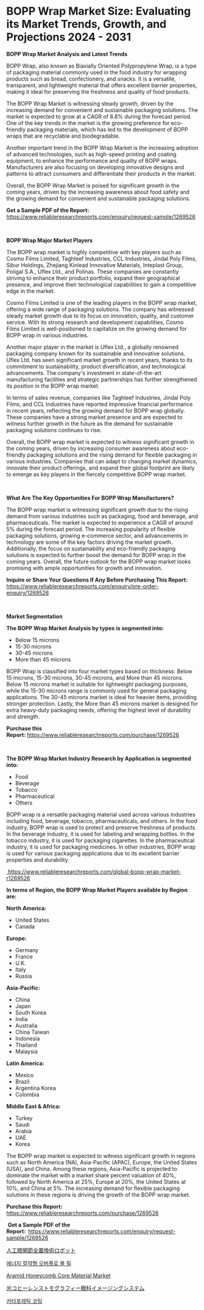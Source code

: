 <p><h1>BOPP Wrap Market Size: Evaluating its Market Trends, Growth, and Projections 2024 - 2031</h1></p><p><strong>BOPP Wrap Market Analysis and Latest Trends</strong></p>
<p><p>BOPP Wrap, also known as Biaxially Oriented Polypropylene Wrap, is a type of packaging material commonly used in the food industry for wrapping products such as bread, confectionery, and snacks. It is a versatile, transparent, and lightweight material that offers excellent barrier properties, making it ideal for preserving the freshness and quality of food products.</p><p>The BOPP Wrap Market is witnessing steady growth, driven by the increasing demand for convenient and sustainable packaging solutions. The market is expected to grow at a CAGR of 8.8% during the forecast period. One of the key trends in the market is the growing preference for eco-friendly packaging materials, which has led to the development of BOPP wraps that are recyclable and biodegradable.</p><p>Another important trend in the BOPP Wrap Market is the increasing adoption of advanced technologies, such as high-speed printing and coating equipment, to enhance the performance and quality of BOPP wraps. Manufacturers are also focusing on developing innovative designs and patterns to attract consumers and differentiate their products in the market.</p><p>Overall, the BOPP Wrap Market is poised for significant growth in the coming years, driven by the increasing awareness about food safety and the growing demand for convenient and sustainable packaging solutions.</p></p>
<p><strong>Get a Sample PDF of the Report:&nbsp;</strong> <a href="https://www.reliableresearchreports.com/enquiry/request-sample/1269526">https://www.reliableresearchreports.com/enquiry/request-sample/1269526</a></p>
<p>&nbsp;</p>
<p><strong>BOPP Wrap Major Market Players</strong></p>
<p><p>The BOPP wrap market is highly competitive with key players such as Cosmo Films Limited, Taghleef Industries, CCL Industries, Jindal Poly Films, Sibur Holdings, Zhejiang Kinlead Innovative Materials, Inteplast Group, Poligal S.A., Uflex Ltd., and Polinas. These companies are constantly striving to enhance their product portfolio, expand their geographical presence, and improve their technological capabilities to gain a competitive edge in the market.</p><p>Cosmo Films Limited is one of the leading players in the BOPP wrap market, offering a wide range of packaging solutions. The company has witnessed steady market growth due to its focus on innovation, quality, and customer service. With its strong research and development capabilities, Cosmo Films Limited is well-positioned to capitalize on the growing demand for BOPP wrap in various industries.</p><p>Another major player in the market is Uflex Ltd., a globally renowned packaging company known for its sustainable and innovative solutions. Uflex Ltd. has seen significant market growth in recent years, thanks to its commitment to sustainability, product diversification, and technological advancements. The company's investment in state-of-the-art manufacturing facilities and strategic partnerships has further strengthened its position in the BOPP wrap market.</p><p>In terms of sales revenue, companies like Taghleef Industries, Jindal Poly Films, and CCL Industries have reported impressive financial performance in recent years, reflecting the growing demand for BOPP wrap globally. These companies have a strong market presence and are expected to witness further growth in the future as the demand for sustainable packaging solutions continues to rise.</p><p>Overall, the BOPP wrap market is expected to witness significant growth in the coming years, driven by increasing consumer awareness about eco-friendly packaging solutions and the rising demand for flexible packaging in various industries. Companies that can adapt to changing market dynamics, innovate their product offerings, and expand their global footprint are likely to emerge as key players in the fiercely competitive BOPP wrap market.</p></p>
<p>&nbsp;</p>
<p><strong>What Are The Key Opportunities For BOPP Wrap Manufacturers?</strong></p>
<p><p>The BOPP wrap market is witnessing significant growth due to the rising demand from various industries such as packaging, food and beverage, and pharmaceuticals. The market is expected to experience a CAGR of around 5% during the forecast period. The increasing popularity of flexible packaging solutions, growing e-commerce sector, and advancements in technology are some of the key factors driving the market growth. Additionally, the focus on sustainability and eco-friendly packaging solutions is expected to further boost the demand for BOPP wrap in the coming years. Overall, the future outlook for the BOPP wrap market looks promising with ample opportunities for growth and innovation.</p></p>
<p><strong>Inquire or Share Your Questions If Any Before Purchasing This Report:</strong> <a href="https://www.reliableresearchreports.com/enquiry/pre-order-enquiry/1269526">https://www.reliableresearchreports.com/enquiry/pre-order-enquiry/1269526</a></p>
<p>&nbsp;</p>
<p><strong>Market Segmentation</strong></p>
<p><strong>The BOPP Wrap Market Analysis by types is segmented into:</strong></p>
<p><ul><li>Below 15 microns</li><li>15-30 microns</li><li>30-45 microns</li><li>More than 45 microns</li></ul></p>
<p><p>BOPP Wrap is classified into four market types based on thickness: Below 15 microns, 15-30 microns, 30-45 microns, and More than 45 microns. Below 15 microns market is suitable for lightweight packaging purposes, while the 15-30 microns range is commonly used for general packaging applications. The 30-45 microns market is ideal for heavier items, providing stronger protection. Lastly, the More than 45 microns market is designed for extra heavy-duty packaging needs, offering the highest level of durability and strength.</p></p>
<p><strong>Purchase this Report:&nbsp;</strong><a href="https://www.reliableresearchreports.com/purchase/1269526">https://www.reliableresearchreports.com/purchase/1269526</a></p>
<p>&nbsp;</p>
<p><strong>The BOPP Wrap Market Industry Research by Application is segmented into:</strong></p>
<p><ul><li>Food</li><li>Beverage</li><li>Tobacco</li><li>Pharmaceutical</li><li>Others</li></ul></p>
<p><p>BOPP wrap is a versatile packaging material used across various industries including food, beverage, tobacco, pharmaceuticals, and others. In the food industry, BOPP wrap is used to protect and preserve freshness of products. In the beverage industry, it is used for labeling and wrapping bottles. In the tobacco industry, it is used for packaging cigarettes. In the pharmaceutical industry, it is used for packaging medicines. In other industries, BOPP wrap is used for various packaging applications due to its excellent barrier properties and durability.</p></p>
<p><a href="https://www.reliableresearchreports.com/global-bopp-wrap-market-r1269526">&nbsp;https://www.reliableresearchreports.com/global-bopp-wrap-market-r1269526</a></p>
<p><strong>In terms of Region, the BOPP Wrap Market Players available by Region are:</strong></p>
<p>
    <p> <strong> North America: </strong>
        <ul>
            <li>United States</li>
            <li>Canada</li>
        </ul>
        </p> 
    <p> <strong> Europe: </strong>
        <ul>
            <li>Germany</li>
            <li>France</li>
            <li>U.K.</li>
            <li>Italy</li>
            <li>Russia</li>
        </ul>
        </p> 
    <p> <strong> Asia-Pacific: </strong>
        <ul>
            <li>China</li>
            <li>Japan</li>
            <li>South Korea</li>
            <li>India</li>
            <li>Australia</li>
            <li>China Taiwan</li>
            <li>Indonesia</li>
            <li>Thailand</li>
            <li>Malaysia</li>
        </ul>
        </p> 
    <p> <strong> Latin America: </strong>
        <ul>
            <li>Mexico</li>
            <li>Brazil</li>
            <li>Argentina Korea</li>
            <li>Colombia</li>
        </ul>
        </p> 
    <p> <strong> Middle East & Africa: </strong>
        <ul>
            <li>Turkey</li>
            <li>Saudi</li>
            <li>Arabia</li>
            <li>UAE</li>
            <li>Korea</li>
        </ul>
    </p>
    </p>
<p><p>The BOPP wrap market is expected to witness significant growth in regions such as North America (NA), Asia-Pacific (APAC), Europe, the United States (USA), and China. Among these regions, Asia-Pacific is projected to dominate the market with a market share percent valuation of 40%, followed by North America at 25%, Europe at 20%, the United States at 10%, and China at 5%. The increasing demand for flexible packaging solutions in these regions is driving the growth of the BOPP wrap market.</p></p>
<p><strong>Purchase this Report: </strong><a href="https://www.reliableresearchreports.com/purchase/1269526">https://www.reliableresearchreports.com/purchase/1269526</a></p>
<p>&nbsp;<strong>Get a Sample PDF of the Report:&nbsp;&nbsp;</strong><a href="https://www.reliableresearchreports.com/enquiry/request-sample/1269526">https://www.reliableresearchreports.com/enquiry/request-sample/1269526</a></p>
<p><strong></strong></p>
<p><p><a href="https://github.com/schmahlson/Market-Research-Report-List-2/blob/main/1194468108111.md">人工膝関節全置換術ロボット</a></p><p><a href="https://github.com/TitusBoyer1/Market-Research-Report-List-1/blob/main/953613491706.md">에너지 절약형 오버플로 볼 밀</a></p><p><a href="https://github.com/marthawweekle/Market-Research-Report-List-1/blob/main/aramid-honeycomb-core-material-market.md">Aramid Honeycomb Core Material Market</a></p><p><a href="https://github.com/roulaayoub-saad/Market-Research-Report-List-1/blob/main/2154213108109.md">光コヒーレンストモグラフィー眼科イメージングシステム</a></p><p><a href="https://medium.com/@willislebsack/%EC%B9%B4%ED%83%80%ED%8F%AC%EB%A0%89%ED%8B%B1-%EC%BD%94%ED%8C%85-%EC%8B%9C%EC%9E%A5-%EA%B2%BD%EC%9F%81-%EB%B6%84%EC%84%9D-%EC%8B%9C%EC%9E%A5-%EB%8F%99%ED%96%A5-%EB%B0%8F-2031%EB%85%84%EA%B9%8C%EC%A7%80%EC%9D%98-%EC%98%88%EC%B8%A1-95245ed5dd41">카타포레틱 코팅</a></p></p>